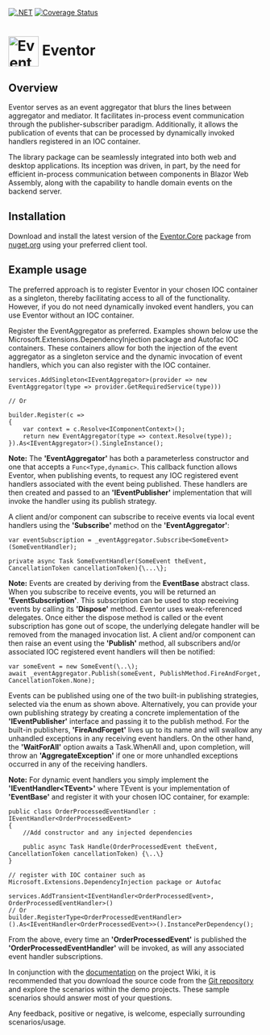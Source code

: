 [![.NET](https://github.com/code-dispenser/Eventor/actions/workflows/buildandtest.yml/badge.svg)](https://github.com/code-dispenser/Eventor/actions/workflows/buildandtest.yml) [![Coverage Status](https://coveralls.io/repos/github/code-dispenser/Eventor/badge.svg?branch=main)](https://coveralls.io/github/code-dispenser/Eventor?branch=main)

[download-image]: https://img.shields.io/nuget/dt/Eventor.Core
[download-url]: https://www.nuget.org/packages/Eventor.Core
<h1>
<img src="https://raw.github.com/code-dispenser/Eventor/main/Assets/eventor-icon.png" align="center" height="60px" alt="Eventor icon" /> Eventor
</h1>
<!--
# ![icon](https://raw.github.com/code-dispenser/Eventor/main/Assets/eventor-icon.png) Eventor
-->
<!-- H1 for git hub, but for nuget the markdown is fine as it centers the image, uncomment as appropriate and do the same at the bottom of this file for the icon author -->

## Overview

Eventor serves as an event aggregator that blurs the lines between aggregator and mediator. It facilitates in-process event communication through the publisher-subscriber paradigm. Additionally, it allows the publication of events that can be processed by dynamically invoked handlers registered in an IOC container.

The library package can be seamlessly integrated into both web and desktop applications. Its inception was driven, in part, by the need for efficient in-process communication between components in Blazor Web Assembly, along with the capability to handle domain events on the backend server.

## Installation

Download and install the latest version of the [Eventor.Core](https://www.nuget.org/packages/Eventor.Core) package from [nuget.org](https://www.nuget.org/) using your preferred client tool.

## Example usage

The preferred approach is to register Eventor in your chosen IOC container as a singleton, thereby facilitating access to all of the functionality. However, if you do not need dynamically invoked event handlers, you can use Eventor without an IOC container.

Register the EventAggregator as preferred. Examples shown below use the Microsoft.Extensions.DependencyInjection package and Autofac IOC containers. These containers allow for both the injection of the event aggregator as a singleton service and the dynamic invocation of event handlers, which you can also register with the IOC container.
```
services.AddSingleton<IEventAggregator>(provider => new EventAggregator(type => provider.GetRequiredService(type)))

// Or

builder.Register(c =>
{
    var context = c.Resolve<IComponentContext>();
    return new EventAggregator(type => context.Resolve(type));
}).As<IEventAggregator>().SingleInstance();

```
**Note:** The **'EventAggregator'** has both a parameterless constructor and one that accepts a ```Func<Type,dynamic>```. This callback function allows Eventor, when publishing events, to request any IOC registered event handlers associated with the event being published. These handlers are then created and passed to an **'IEventPublisher'** implementation that will invoke the handler using its publish strategy.

A client and/or component can subscribe to receive events via local event handlers using the **'Subscribe'** method on the **'EventAggregator'**:

```
var eventSubscription = _eventAggregator.Subscribe<SomeEvent>(SomeEventHandler);

private async Task SomeEventHandler(SomeEvent theEvent, CancellationToken cancellationToken){\...\};
```
**Note:** Events are created by deriving from the **EventBase** abstract class. When you subscribe to receive events, you will be returned an **'EventSubscription'**. This subscription can be used to stop receiving events by calling its **'Dispose'** method. Eventor uses weak-referenced delegates. Once either the dispose method is called or the event subscription has gone out of scope, the underlying delegate handler will be removed from the managed invocation list.
A client and/or component can then raise an event using the **'Publish'** method, all subscribers and/or associated IOC registered event handlers will then be notified:

```
var someEvent = new SomeEvent(\..\); 
await _eventAggregator.Publish(someEvent, PublishMethod.FireAndForget, CancellationToken.None);
```
Events can be published using one of the two built-in publishing strategies, selected via the enum as shown above. Alternatively, you can provide your own publishing strategy by creating a concrete implementation of the **'IEventPublisher'** interface and passing it to the publish method.
For the built-in publishers, **'FireAndForget'** lives up to its name and will swallow any unhandled exceptions in any receiving event handlers. On the other hand, the **'WaitForAll'** option awaits a Task.WhenAll and, upon completion, will throw an **'AggregateException'** if one or more unhandled exceptions occurred in any of the receiving handlers.

**Note:** For dynamic event handlers you simply implement the **'IEventHandler&lt;TEvent&gt;'** where TEvent is your implementation of **'EventBase'** and register it with your chosen IOC container, for example:
```
public class OrderProcessedEventHandler : IEventHandler<OrderProcessedEvent>
{
    //Add constructor and any injected dependencies

    public async Task Handle(OrderProcessedEvent theEvent, CancellationToken cancellationToken) {\..\}
}

// register with IOC container such as Microsoft.Extensions.DependencyInjection package or Autofac

services.AddTransient<IEventHandler<OrderProcessedEvent>, OrderProcessedEventHandler>()
// Or
builder.RegisterType<OrderProcessedEventHandler>().As<IEventHandler<OrderProcessedEvent>>().InstancePerDependency();

```
From the above, every time an **'OrderProcessedEvent'** is published the **'OrderProcessedEventHandler'** will be invoked, as will any associated event handler subscriptions.


In conjunction with the [documentation](https://github.com/code-dispenser/Eventor/wiki) on the project Wiki, it is recommended that you download the source code from the [Git repository](https://github.com/code-dispenser/Eventor) and explore the scenarios within the demo projects. These sample scenarios should answer most of your questions.

Any feedback, positive or negative, is welcome, especially surrounding scenarios/usage.



